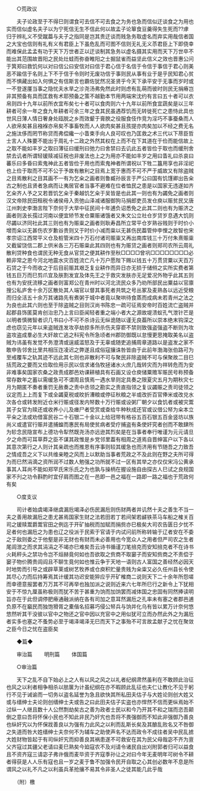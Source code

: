<!-- { "loadSidebar": true } -->
　　○荒政议 

　　夫子论政至于不得巳则谓食可去信不可去食之为务也急而信似迂谈食之为用也实而信似虚名夫子以为宁死信无生不信此何以故孟子论箪食豆羹得失生死而??虖归于辨礼义不受蹴葢与夫子之指同是岂其贵迂谈而贱急务取虚名而弃实用哉信者国之大宝也信则有礼有义有君臣上下虽危乱而可图不信则无礼无义苶君臣上下即侥幸而难保此孟孟有功于天下万世者正以迂谈制其急务以虚名摄其实用而天下万世卒不能出其范围故晋阳之民处灶蛙而弥奋睢阳之士掘鼠雀而益坚此信义之效也晋惠公问于箕郑曰救饥何以对曰信公曰安信对曰信于君心信于名信于令信于事信于君心则美恶不踰信于名则上下不于信于令则时无废功信于事则民从事有业于是乎民知君心贫而不惧藏出如入何惧之有信斯言也霸佐犹然况圣贤乎今天下承平安于无事而岁时或一不登遂厪当事之隐忧夫水旱之沴尧汤弗免然此时则虑有乱萌而彼时则民无捐瘠岂非其预备有具而匡救有术耶预备之策不越勤本节用两端宋沈约有言曰五十者可以衣帛则四十九年以前所衣宜布矣七十者可以食肉则六十九年以前所食宜蔬矣是以三年耕者可余一年之食九年耕者可余三年之食其民虽遇荐饥而无转徙死亡之患恃此具也世风日薄人情日奢身处瓯脱之乡而效颦于膏腴之役服食伎作竞为淫巧不事蚕桑而人人欲帛矣甚且襁褓亦帛矣不事畜牧而人人欲肉矣甚且孩提亦肉矣加以不经之费无名之施汰侈而罔节称贷而弗偿纔一小眚束手向人良可叹也乃匡救之术三代以下荩臣哲士言人人殊要不能出于周礼十二政之外然其权在上而不在下其道在于俭而能信故上之取不能如丰岁之取曰薄征曰缓刑曰弛力曰舍禁曰去讥此五者皆俭于取也而缓刑舍禁去讥者所谓轻锾赎减征税也非废法也上之为用亦不能如丰岁之用曰眚礼曰杀哀曰蕃乐曰多昏曰索鬼神此五者皆俭于用也而索鬼神者所谓祝以下牲二簋用享也非淫祀也上俭于取而不可不公于予故有散利之目焉上宽于惠而不可不严于威故又有除盗贼之目焉散利之目其画不一有为乞籴之画者则鲁臧孙辰言于严公曰国有饥馑卿出告籴古之制也且贤者急病而让夷居官者当事不避难在位者恤民之患是以国家无违遂如齐乞籴齐人予之又若晋饥乞籴于秦越饥乞籴于吴皆是也此其一则也有为蠲免之画者则汉文帝除民田租税令诸侯毋入贡弛山泽减诸服御狗马捐郎吏员发仓庾以赈贫民又唐江州刺史李渤言陛下奈何于大旱中征民间十年逋负诏悉免之此其二则也有为赈济之画者则汲长孺过河南以便宜矫节发仓粟赈诸饿者又朱文公立社仓岁贷岁息遇大饥则尽蠲以济同社此其三则也有为赈粜之画者则耿寿昌所立常平仓岁熟谷贱则于时价小增而籴以无甚伤农岁歉谷贵则又于时价小减而粜以无甚伤民葢管仲李悝之故智也宋孝宗诏江西常平义仓及桩管米四十万石付诸司赈粜又再出南库钱三十万付朱熹赈粜又截留饶信二郡上供米各三万石赈粜此其四则也有为赈贷之画者则郑司农所云周礼散利贷种食也谓民无种无食从官贷之便其耕作至秋□□□□曾巩□□□□□□□□必赖非常之恩今河北地震水灾百姓流亡凡十万户愿陛下赐以钱五十万贯贷粟以天百万石贷之于今而收之于后目前赈其艰乏复业耕作而异日亦无损于储偫之实所实费者第钱五巨万而巳剪爪宜及肤割发宜及体先王之于救灾发肤亦无足爱况外物乎此其五则也有为安抚流移之画者则富郑公在青州时以河北流民众多乃劝所部民出粟益以官廪搜公私庐舍十余万区散处其人端官以督其事死者共筑之号丛冢及麦熟各以远近受粮而归全活五十余万其诸路先有煮粥于城中者竟以聚哄待食蒸而成病未若青州之法之为良也此其六则也至于除盗贼之目则汉尚书陈忠一疏可征焉安帝时百姓流亡盗贼并起郡县饰匿莫肯创治忠乃上言曰臣闻轻者重之端小者大之源故堤溃蚁孔气泄针芒是以明者慎微智者识几书曰小不可不杀诗云无纵诡随以谨无良葢所以崇本绝末钩深之虑也窃见元年以来盗贼连发攻亭劫掠多所杀伤夫穿窬不禁则致强盗强盗不断则为攻盗攻盗成羣必生大奸故亡逃之科宪令所急顷者州郡防御既以怠慢更思掩取美名以盗贼为讳虽有发觉不务澄清或逞威滥怒及于无辜或随吏追捕周章道路以是盗发之家不敢申告邻舍比里共相压迮凌迟之弊遂且成俗寇攘诛咎皆由于此前年渤海张伯路可为至戒覆车之轨其迹不远此其七则也非散利不可与聚民非除盗贼不可与保聚故二目巳括荒政之要而又俭取俭用示民以信求诸刍牧拯诸水火庶几哉转灾而为祥转危而为安非难事矣国家农桑之政责成郡邑劝课耕植具有石画又设仓庾储粟赡军赈民号称预备常存数年之蓄以需缓急可不谓周且慎焉一遇水旱则定具奏之限夏灾五月为期秋灾七月为期匿不奏者重罚无赦奏之责中丞领之勘实之责直指领之复议蠲赈之责司徒领之议定而上上而复下或全蠲夏税或旼折漕粮或停征秋粮之半或改折百官俸米或改兑水次各仓或转发附近仓米行赈或径发内帑数十万行赈或设粥厂朝夕以食饥者或被灾鬻其子女官为赎还或收养小儿及瘗尸者受赏或查给牛种秋成还官或议借公帑为籴本立平籴之法或劝借富民谷二十石银二十金以上给冠带有格谷五百石银五百金竖坊以族尚义或遣官行赈并遣捕蝗而惠民有局使贫病者受疗捕盗有条使奸究者创而不敢肆所为轸念民隐宣布上德功令犁然既尧汤亦远逊其烈矣是在当事者奉行唯谨为元元请旦夕之命而可耳草莽之臣不谋其政惟是乡党邻里葢有相周之道焉自晋绅富户以下各以其意次第行之人则计其亲疏也而推恩有序事则较其缓急也而济用有节随吾之力致吾之情成吾之义下以共维亲睦之风而上以默助当事者荒政之不及此则在野之夫所可得为而巳然涓滴之资所润不过数人勉强之功所就不过一区有其举之亦仅仅宋冯公黄承事其人耳尚不能如郑罕氏宋乐氏之为也孰与操柄在握设施自由探古人巳试之良规国家不刋之功令斟酌时宜仔肩而图之在一邑即一邑之福在一路即一路之福也于荒政何有矣 

　　○度支议 

　　司计者始虞竭泽继虞漏卮竭泽必伤民漏卮则伤财两者并讥然十夫之善生不当一夫之善用故漏卮之患尤甚焉国家生财之法若田若丁若间架若鹾铁茶马车船之榷关百司之锾赎鬻爵鬻官田之例迄于开矿抽税而加赋而捐赀亦巳极矣大司农告匮日夕忧不足者何也漏卮之为患也辽之役派于民索于官请于内试问前所称转输于辽者安在不委之于敌则委之于他壑是非无财也有财而未必善用也今宽众人之用者但严司农之生者尾闾泄之而求其涓涓之不竭亦巳难矣吾云诗书循谨刀笔掊克而安知掊克者不在诗书火耗秤头之禁功令岂不烜赫竟何如也吾欲取之赀商不取窭子而安知赀商之不责偿于窭子物价腾贵闾阎且不聊生竟何如也惟云争于天地一语则古人富国之善经然必因天时地势而引导之或辟草莱或树艺牧养或仓庾积贮量贵贱为籴粜又必久任州县长令使其尽心力而后持筹焉其计缓其功迟安能猝应乎开矿榷商二说则天下二十余年所怨嗟而幸德意报罢者万万其不可再举也独加派之说则近来六七年所巳行之新令上下犹相安于不惊九厘虽称极则而犹不苦于甚重为饷而加饷罢而减体国之忠固有同然捧读明旨亦在于此但调停肥瘠通融派纳在各有司加之意耳然漏卮之孔率未有塞之者郡邑逋负原不在竆民而独饱猾胥之橐偕名招募巧侵公帑兵与饷并化乌有皆以累万计奈何悠悠然听其干没彼以官中之物还之官中因以充官中之用似犹可立而办然此外之为漏卮者实多也塞之不蚤势必至于竭泽竭泽无巳而天下之事殆不可言故孟献子之忧在聚敛之臣今日之忧在盗臣矣 

　　◆篇◆ 

　　审治篇 
　　明刑篇 
　　体国篇 

　　○审治篇 

　　天下之乱不自下始必上之人有以风之风之以礼者纪纲肃然虽利在不敢顾此治征也风之以利者相争相杀以胠箧为计虽纪纲在亦不暇顾此乱征也夫仁让教化不见于躬行不见于诫谕而一切务以盗名延誉为急且欲快其所私田夫估子与大姓论则创大姓又或与缙绅士夫论则创缙绅士夫或告之曰此田夫估子实盗也亦悍然不信而更纵焉始不过纵一人继且数十人公然剽劫矣古之善为政者士民以和今乃开其不和之瑞而恣吾颠倒之意曰吾将怀保小民也不知此非民乃奸宄也吾将不畏强御而不知此非强御乃善良也纵奸宄以为怀保戕善良以为强有力此风之以利而乱斯长矣及其酿乱败名又不咎御之失道而咎大姓缙绅士夫奈何不为辅车之助使声名不达而政令不成往者吴中民乱掳大姓财物皆起于有司纵奸宄而抑善良其祸患遂不可救安在其为民父母哉宓不齐为亶父齐寇过其疆父老请曰麦巳熟矣今廹寇农不及刈请令诸民自出刈附郭者归可以益食且不资齐寇三请宓子弗许俄而麦毕资于齐寇季孙让之对曰今年无麦明年可树令不耕者得获是人人乐有寇也且一岁之麦于鲁不加强令民开自取之心其创必数年不息是所谓风之以礼不凡之以利虽兵革抢攘不易其令非圣人之徒其能几此乎哉 

　　（附）檄 

